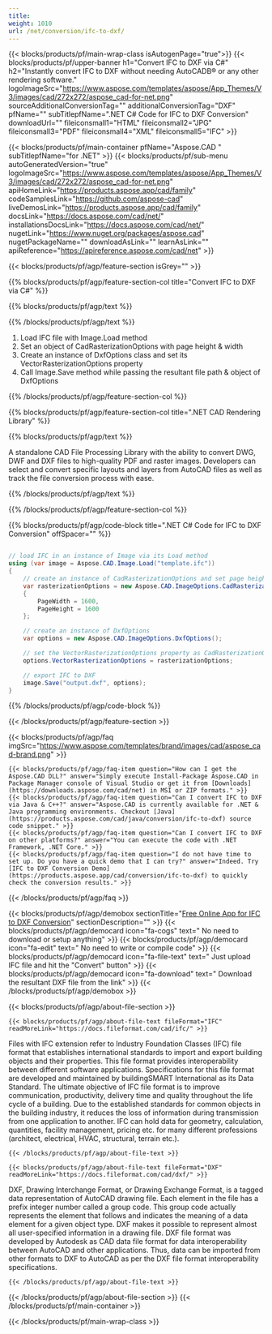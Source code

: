 ```yaml
---
title:  
weight: 1010
url: /net/conversion/ifc-to-dxf/ 
---
```


{{< blocks/products/pf/main-wrap-class isAutogenPage="true">}}
{{< blocks/products/pf/upper-banner h1="Convert IFC to DXF via C#" h2="Instantly convert IFC to DXF without needing AutoCADВ® or any other rendering software." logoImageSrc="https://www.aspose.com/templates/aspose/App_Themes/V3/images/cad/272x272/aspose_cad-for-net.png" sourceAdditionalConversionTag="" additionalConversionTag="DXF" pfName="" subTitlepfName=".NET C# Code for IFC to DXF Conversion" downloadUrl="" fileiconsmall1="HTML" fileiconsmall2="JPG" fileiconsmall3="PDF" fileiconsmall4="XML" fileiconsmall5="IFC" >}}

{{< blocks/products/pf/main-container pfName="Aspose.CAD " subTitlepfName="for .NET" >}}
{{< blocks/products/pf/sub-menu autoGeneratedVersion="true" logoImageSrc="https://www.aspose.com/templates/aspose/App_Themes/V3/images/cad/272x272/aspose_cad-for-net.png" apiHomeLink="https://products.aspose.app/cad/family" codeSamplesLink="https://github.com/aspose-cad" liveDemosLink="https://products.aspose.app/cad/family" docsLink="https://docs.aspose.com/cad/net/" installationsDocsLink="https://docs.aspose.com/cad/net/" nugetLink="https://www.nuget.org/packages/aspose.cad" nugetPackageName="" downloadAsLink="" learnAsLink="" apiReference="https://apireference.aspose.com/cad/net" >}}

{{< blocks/products/pf/agp/feature-section isGrey="" >}}

{{% blocks/products/pf/agp/feature-section-col title="Convert IFC to DXF via C#" %}}

{{% blocks/products/pf/agp/text %}}

{{% /blocks/products/pf/agp/text %}}

1.  Load IFC file with Image.Load method
1.  Set an object of CadRasterizationOptions with page height & width
1.  Create an instance of DxfOptions class and set its VectorRasterizationOptions property
1.  Call Image.Save method while passing the resultant file path & object of DxfOptions

{{% /blocks/products/pf/agp/feature-section-col %}}

{{% blocks/products/pf/agp/feature-section-col title=".NET CAD Rendering Library" %}}

{{% blocks/products/pf/agp/text %}}

 A standalone CAD File Processing Library with the ability to convert DWG, DWF and DXF files to high-quality PDF and raster images. Developers can select and convert specific layouts and layers from AutoCAD files as well as track the file conversion process with ease.

{{% /blocks/products/pf/agp/text %}}

{{% /blocks/products/pf/agp/feature-section-col %}}

{{% blocks/products/pf/agp/code-block title=".NET C# Code for IFC to DXF Conversion" offSpacer="" %}}

```cs

// load IFC in an instance of Image via its Load method
using (var image = Aspose.CAD.Image.Load("template.ifc"))
{
    // create an instance of CadRasterizationOptions and set page height & width
    var rasterizationOptions = new Aspose.CAD.ImageOptions.CadRasterizationOptions()
    {
        PageWidth = 1600,
        PageHeight = 1600
    };

    // create an instance of DxfOptions
    var options = new Aspose.CAD.ImageOptions.DxfOptions();

    // set the VectorRasterizationOptions property as CadRasterizationOptions
    options.VectorRasterizationOptions = rasterizationOptions;

    // export IFC to DXF
    image.Save("output.dxf", options);
}

```

{{% /blocks/products/pf/agp/code-block %}}

{{< /blocks/products/pf/agp/feature-section >}}

{{< blocks/products/pf/agp/faq imgSrc="https://www.aspose.com/templates/brand/images/cad/aspose_cad-brand.png" >}}

    {{< blocks/products/pf/agp/faq-item question="How can I get the Aspose.CAD DLL?" answer="Simply execute Install-Package Aspose.CAD in Package Manager console of Visual Studio or get it from [Downloads](https://downloads.aspose.com/cad/net) in MSI or ZIP formats." >}}
    {{< blocks/products/pf/agp/faq-item question="Can I convert IFC to DXF via Java & C++?" answer="Aspose.CAD is currently available for .NET & Java programming environments. Checkout [Java](https://products.aspose.com/cad/java/conversion/ifc-to-dxf) source code snippet." >}}
    {{< blocks/products/pf/agp/faq-item question="Can I convert IFC to DXF on other platforms?" answer="You can execute the code with .NET Framework, .NET Core." >}}
    {{< blocks/products/pf/agp/faq-item question="I do not have time to set up. Do you have a quick demo that I can try?" answer="Indeed. Try [IFC to DXF Conversion Demo](https://products.aspose.app/cad/conversion/ifc-to-dxf) to quickly check the conversion results." >}}
 
{{< /blocks/products/pf/agp/faq >}}

{{< blocks/products/pf/agp/demobox sectionTitle="[Free Online App for IFC to DXF Conversion](https://products.aspose.app/cad/conversion/ifc-to-dxf)" sectionDescription="" >}}
        {{< blocks/products/pf/agp/democard icon="fa-cogs" text=" No need to download or setup anything" >}}
        {{< blocks/products/pf/agp/democard icon="fa-edit" text=" No need to write or compile code" >}}
        {{< blocks/products/pf/agp/democard icon="fa-file-text" text=" Just upload IFC file and hit the \"Convert\" button" >}}
        {{< blocks/products/pf/agp/democard icon="fa-download" text=" Download the resultant DXF file from the link" >}}
{{< /blocks/products/pf/agp/demobox >}}

{{< blocks/products/pf/agp/about-file-section >}}

    {{< blocks/products/pf/agp/about-file-text fileFormat="IFC" readMoreLink="https://docs.fileformat.com/cad/ifc/" >}}
Files with IFC extension refer to  Industry Foundation Classes (IFC) file format that establishes international standards to import and export building objects and their properties. This file format provides interoperability between different software applications. Specifications for this file format are developed and maintained by buildingSMART International as its Data Standard. The ultimate objective of IFC file format is to improve communication, productivity, delivery time and quality throughout the life cycle of a building. Due to the established standards for common objects in the building industry, it reduces the loss of information during transmission from one application to another. IFC can hold data for geometry, calculation, quantities, facility management, pricing etc. for many different professions (architect, electrical, HVAC, structural, terrain etc.).

    {{< /blocks/products/pf/agp/about-file-text >}}

    {{< blocks/products/pf/agp/about-file-text fileFormat="DXF" readMoreLink="https://docs.fileformat.com/cad/dxf/" >}}
DXF, Drawing Interchange Format, or Drawing Exchange Format, is a tagged data representation of AutoCAD drawing file. Each element in the file has a prefix integer number called a group code. This group code actually represents the element that follows and indicates the meaning of a data element for a given object type. DXF makes it possible to represent almost all user-specified information in a drawing file. DXF file format was developed by Autodesk as CAD data file format for data interoperability between AutoCAD and other applications. Thus, data can be imported from other formats to DXF to AutoCAD as per the DXF file format interoperability specifications.

    {{< /blocks/products/pf/agp/about-file-text >}}

{{< /blocks/products/pf/agp/about-file-section >}}
{{< /blocks/products/pf/main-container >}}
    
{{< /blocks/products/pf/main-wrap-class >}}